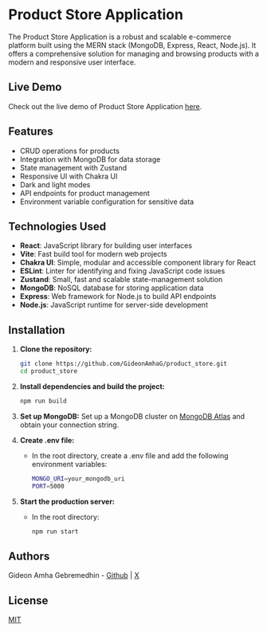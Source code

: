 # Product Store Application

The Product Store Application is a robust and scalable e-commerce platform built using the MERN stack (MongoDB, Express, React, Node.js). It offers a comprehensive solution for managing and browsing products with a modern and responsive user interface.

## Live Demo

Check out the live demo of Product Store Application [here](https://productst.phaedrusstudios.com/).

## Features

- CRUD operations for products
- Integration with MongoDB for data storage
- State management with Zustand
- Responsive UI with Chakra UI
- Dark and light modes
- API endpoints for product management
- Environment variable configuration for sensitive data

## Technologies Used

- **React**: JavaScript library for building user interfaces
- **Vite**: Fast build tool for modern web projects
- **Chakra UI**: Simple, modular and accessible component library for React
- **ESLint**: Linter for identifying and fixing JavaScript code issues
- **Zustand**: Small, fast and scalable state-management solution
- **MongoDB**: NoSQL database for storing application data
- **Express**: Web framework for Node.js to build API endpoints
- **Node.js**: JavaScript runtime for server-side development

## Installation

1. **Clone the repository:**
   ```sh
   git clone https://github.com/GideonAmhaG/product_store.git
   cd product_store

2. **Install dependencies and build the project:**
   ```sh
   npm run build
   ```
   
3. **Set up MongoDB:**
   Set up a MongoDB cluster on [MongoDB Atlas](https://www.mongodb.com/cloud/atlas) and obtain your connection string.
   
4. **Create .env file:**
   - In the root directory, create a .env file and add the following environment variables:
      ```sh
     MONGO_URI=your_mongodb_uri
     PORT=5000
      ```
      
5. **Start the production server:**
   - In the root directory:
      ```sh
      npm run start
      ```

## Authors

Gideon Amha Gebremedhin - [Github](https://github.com/GideonAmhaG) | [X](https://x.com/GideonAmha)

## License

[MIT](https://choosealicense.com/licenses/mit/)

